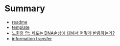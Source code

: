 # Summary

* [readme](README.md)
* [template](_posts/2016-10-09-Template-Page.md)
* [노화와 암: 세포는 DNA손상에 대해서 어떻게 반응하는가?](_posts/2016-10-09-Reverse-Aging.md)
* [information transfer](_posts/2016-10-02-Information-Transfer-by-Leaky-Heterogeneous-Protein-Kinase-Signaling-Systems.md)

